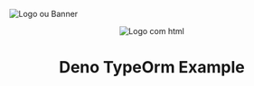 ![Logo ou Banner](https://www.mundojs.com.br/wp-content/uploads/2020/06/deno-1232x693.png)

<p align="center">
  <img src="https://deno.land/images/deno_logo.png" alt="Logo com html"/> 
</p>


<h1 align="Center"> Deno TypeOrm Example</h1>
